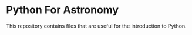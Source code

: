 # Python For Astronomy #

This repository contains files that are useful for the introduction to Python.
